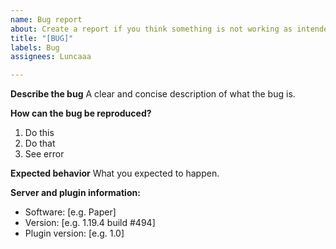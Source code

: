 ```yaml
---
name: Bug report
about: Create a report if you think something is not working as intended.
title: "[BUG]"
labels: Bug
assignees: Luncaaa

---
```


**Describe the bug**
A clear and concise description of what the bug is.

**How can the bug be reproduced?**
1. Do this
2. Do that
3. See error

**Expected behavior**
What you expected to happen.

**Server and plugin information:**
 - Software: [e.g. Paper]
 - Version: [e.g. 1.19.4 build #494]
 - Plugin version: [e.g. 1.0]
